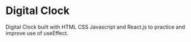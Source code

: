 # Digital Clock

Digital Clock built with HTML CSS Javascript and React.js to practice and improve use of useEffect.
